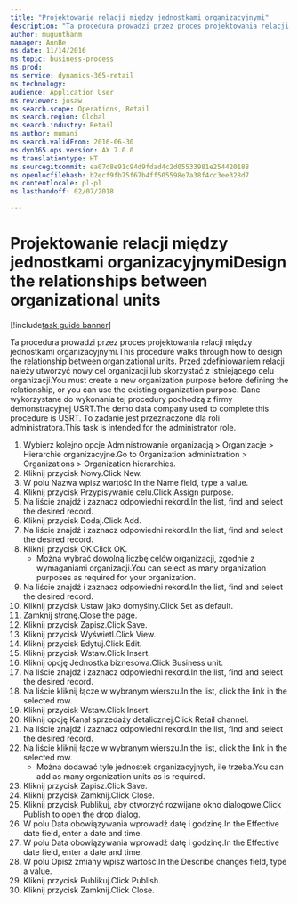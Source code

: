 ```yaml
--- 
title: "Projektowanie relacji między jednostkami organizacyjnymi"
description: "Ta procedura prowadzi przez proces projektowania relacji między jednostkami organizacyjnymi."
author: mugunthanm
manager: AnnBe
ms.date: 11/14/2016
ms.topic: business-process
ms.prod: 
ms.service: dynamics-365-retail
ms.technology: 
audience: Application User
ms.reviewer: josaw
ms.search.scope: Operations, Retail
ms.search.region: Global
ms.search.industry: Retail
ms.author: mumani
ms.search.validFrom: 2016-06-30
ms.dyn365.ops.version: AX 7.0.0
ms.translationtype: HT
ms.sourcegitcommit: ea07d8e91c94d9fdad4c2d05533981e254420188
ms.openlocfilehash: b2ecf9fb75f67b4ff505598e7a38f4cc3ee328d7
ms.contentlocale: pl-pl
ms.lasthandoff: 02/07/2018

---
```

# <a name="design-the-relationships-between-organizational-units"></a><span data-ttu-id="69700-103">Projektowanie relacji między jednostkami organizacyjnymi</span><span class="sxs-lookup"><span data-stu-id="69700-103">Design the relationships between organizational units</span></span>

[!include[task guide banner](../includes/task-guide-banner.md)]

<span data-ttu-id="69700-104">Ta procedura prowadzi przez proces projektowania relacji między jednostkami organizacyjnymi.</span><span class="sxs-lookup"><span data-stu-id="69700-104">This procedure walks through how to design the relationship between organizational units.</span></span> <span data-ttu-id="69700-105">Przed zdefiniowaniem relacji należy utworzyć nowy cel organizacji lub skorzystać z istniejącego celu organizacji.</span><span class="sxs-lookup"><span data-stu-id="69700-105">You must create a new organization purpose before defining the relationship, or you can use the existing organization purpose.</span></span> <span data-ttu-id="69700-106">Dane wykorzystane do wykonania tej procedury pochodzą z firmy demonstracyjnej USRT.</span><span class="sxs-lookup"><span data-stu-id="69700-106">The demo data company used to complete this procedure is USRT.</span></span> <span data-ttu-id="69700-107">To zadanie jest przeznaczone dla roli administratora.</span><span class="sxs-lookup"><span data-stu-id="69700-107">This task is intended for the administrator role.</span></span>

1. <span data-ttu-id="69700-108">Wybierz kolejno opcje Administrowanie organizacją > Organizacje > Hierarchie organizacyjne.</span><span class="sxs-lookup"><span data-stu-id="69700-108">Go to Organization administration > Organizations > Organization hierarchies.</span></span>
2. <span data-ttu-id="69700-109">Kliknij przycisk Nowy.</span><span class="sxs-lookup"><span data-stu-id="69700-109">Click New.</span></span>
3. <span data-ttu-id="69700-110">W polu Nazwa wpisz wartość.</span><span class="sxs-lookup"><span data-stu-id="69700-110">In the Name field, type a value.</span></span>
4. <span data-ttu-id="69700-111">Kliknij przycisk Przypisywanie celu.</span><span class="sxs-lookup"><span data-stu-id="69700-111">Click Assign purpose.</span></span>
5. <span data-ttu-id="69700-112">Na liście znajdź i zaznacz odpowiedni rekord.</span><span class="sxs-lookup"><span data-stu-id="69700-112">In the list, find and select the desired record.</span></span>
6. <span data-ttu-id="69700-113">Kliknij przycisk Dodaj.</span><span class="sxs-lookup"><span data-stu-id="69700-113">Click Add.</span></span>
7. <span data-ttu-id="69700-114">Na liście znajdź i zaznacz odpowiedni rekord.</span><span class="sxs-lookup"><span data-stu-id="69700-114">In the list, find and select the desired record.</span></span>
8. <span data-ttu-id="69700-115">Kliknij przycisk OK.</span><span class="sxs-lookup"><span data-stu-id="69700-115">Click OK.</span></span>
    * <span data-ttu-id="69700-116">Można wybrać dowolną liczbę celów organizacji, zgodnie z wymaganiami organizacji.</span><span class="sxs-lookup"><span data-stu-id="69700-116">You can select as many organization purposes as required for your organization.</span></span>  
9. <span data-ttu-id="69700-117">Na liście znajdź i zaznacz odpowiedni rekord.</span><span class="sxs-lookup"><span data-stu-id="69700-117">In the list, find and select the desired record.</span></span>
10. <span data-ttu-id="69700-118">Kliknij przycisk Ustaw jako domyślny.</span><span class="sxs-lookup"><span data-stu-id="69700-118">Click Set as default.</span></span>
11. <span data-ttu-id="69700-119">Zamknij stronę.</span><span class="sxs-lookup"><span data-stu-id="69700-119">Close the page.</span></span>
12. <span data-ttu-id="69700-120">Kliknij przycisk Zapisz.</span><span class="sxs-lookup"><span data-stu-id="69700-120">Click Save.</span></span>
13. <span data-ttu-id="69700-121">Kliknij przycisk Wyświetl.</span><span class="sxs-lookup"><span data-stu-id="69700-121">Click View.</span></span>
14. <span data-ttu-id="69700-122">Kliknij przycisk Edytuj.</span><span class="sxs-lookup"><span data-stu-id="69700-122">Click Edit.</span></span>
15. <span data-ttu-id="69700-123">Kliknij przycisk Wstaw.</span><span class="sxs-lookup"><span data-stu-id="69700-123">Click Insert.</span></span>
16. <span data-ttu-id="69700-124">Kliknij opcję Jednostka biznesowa.</span><span class="sxs-lookup"><span data-stu-id="69700-124">Click Business unit.</span></span>
17. <span data-ttu-id="69700-125">Na liście znajdź i zaznacz odpowiedni rekord.</span><span class="sxs-lookup"><span data-stu-id="69700-125">In the list, find and select the desired record.</span></span>
18. <span data-ttu-id="69700-126">Na liście kliknij łącze w wybranym wierszu.</span><span class="sxs-lookup"><span data-stu-id="69700-126">In the list, click the link in the selected row.</span></span>
19. <span data-ttu-id="69700-127">Kliknij przycisk Wstaw.</span><span class="sxs-lookup"><span data-stu-id="69700-127">Click Insert.</span></span>
20. <span data-ttu-id="69700-128">Kliknij opcję Kanał sprzedaży detalicznej.</span><span class="sxs-lookup"><span data-stu-id="69700-128">Click Retail channel.</span></span>
21. <span data-ttu-id="69700-129">Na liście znajdź i zaznacz odpowiedni rekord.</span><span class="sxs-lookup"><span data-stu-id="69700-129">In the list, find and select the desired record.</span></span>
22. <span data-ttu-id="69700-130">Na liście kliknij łącze w wybranym wierszu.</span><span class="sxs-lookup"><span data-stu-id="69700-130">In the list, click the link in the selected row.</span></span>
    * <span data-ttu-id="69700-131">Można dodawać tyle jednostek organizacyjnych, ile trzeba.</span><span class="sxs-lookup"><span data-stu-id="69700-131">You can add as many organization units as is required.</span></span>  
23. <span data-ttu-id="69700-132">Kliknij przycisk Zapisz.</span><span class="sxs-lookup"><span data-stu-id="69700-132">Click Save.</span></span>
24. <span data-ttu-id="69700-133">Kliknij przycisk Zamknij.</span><span class="sxs-lookup"><span data-stu-id="69700-133">Click Close.</span></span>
25. <span data-ttu-id="69700-134">Kliknij przycisk Publikuj, aby otworzyć rozwijane okno dialogowe.</span><span class="sxs-lookup"><span data-stu-id="69700-134">Click Publish to open the drop dialog.</span></span>
26. <span data-ttu-id="69700-135">W polu Data obowiązywania wprowadź datę i godzinę.</span><span class="sxs-lookup"><span data-stu-id="69700-135">In the Effective date field, enter a date and time.</span></span>
27. <span data-ttu-id="69700-136">W polu Data obowiązywania wprowadź datę i godzinę.</span><span class="sxs-lookup"><span data-stu-id="69700-136">In the Effective date field, enter a date and time.</span></span>
28. <span data-ttu-id="69700-137">W polu Opisz zmiany wpisz wartość.</span><span class="sxs-lookup"><span data-stu-id="69700-137">In the Describe changes field, type a value.</span></span>
29. <span data-ttu-id="69700-138">Kliknij przycisk Publikuj.</span><span class="sxs-lookup"><span data-stu-id="69700-138">Click Publish.</span></span>
30. <span data-ttu-id="69700-139">Kliknij przycisk Zamknij.</span><span class="sxs-lookup"><span data-stu-id="69700-139">Click Close.</span></span>


